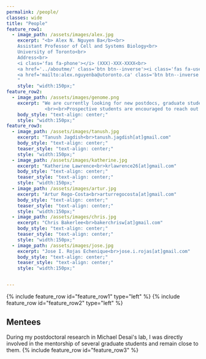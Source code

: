 ```yaml
---
permalink: /people/
classes: wide
title: "People"
feature_row1:
  - image_path: /assets/images/alex.jpg
    excerpt: "<b> Alex N. Nguyen Ba</b><br>
	Assistant Professor of Cell and Systems Biology<br>
	University of Toronto<br>
	Address<br>
	<i class='fas fa-phone'></i> (XXX)-XXX-XXXX<br>
	<a href='../aboutme/' class='btn btn--inverse'><i class='fas fa-user'></i> About me</a>
	<a href='mailto:alex.nguyenba@utoronto.ca' class='btn btn--inverse'><i class='far fa-envelope'></i> alex.nguyenba[at]utoronto.ca</a>
	"
    style: "width:150px;"
feature_row2:
  - image_path: /assets/images/genome.png
    excerpt: "We are currently looking for new postdocs, graduate students, and undergraduates to join our team! Please visit our <a href='../opportunities/'>opportunities</a> page for more details.
              <br><br>Prospective students are encouraged to reach out to past trainees/mentees for advice."
    body_style: "text-align: center;"
    style: "width:150px;"
feature_row3:
  - image_path: /assets/images/tanush.jpg
    excerpt: "Tanush Jagdish<br>tanush.jagdish[at]gmail.com"
    body_style: "text-align: center;"
    teaser_style: "text-align: center;"
    style: "width:150px;"
  - image_path: /assets/images/katherine.jpg
    excerpt: "Katherine Lawrence<br>krlawrence26[at]gmail.com"
    body_style: "text-align: center;"
    teaser_style: "text-align: center;"
    style: "width:150px;"
  - image_path: /assets/images/artur.jpg
    excerpt: "Artur Rego-Costa<br>arturregocosta[at]gmail.com"
    body_style: "text-align: center;"
    teaser_style: "text-align: center;"
    style: "width:150px;"
  - image_path: /assets/images/chris.jpg
    excerpt: "Chris Bakerlee<br>bakerchrisw[at]gmail.com"
    body_style: "text-align: center;"
    teaser_style: "text-align: center;"
    style: "width:150px;"
  - image_path: /assets/images/jose.jpg
    excerpt: "Jose I. Rojas Echenique<br>jose.i.rojas[at]gmail.com"
    body_style: "text-align: center;"
    teaser_style: "text-align: center;"
    style: "width:150px;"


---
```


{% include feature_row id="feature_row1" type="left" %}
{% include feature_row id="feature_row2" type="left" %}
<h2>Mentees</h2>
During my postdoctoral research in Michael Desai's lab, I was directly involved in the mentorship of several graduate students and remain close to them.
{% include feature_row id="feature_row3" %}
